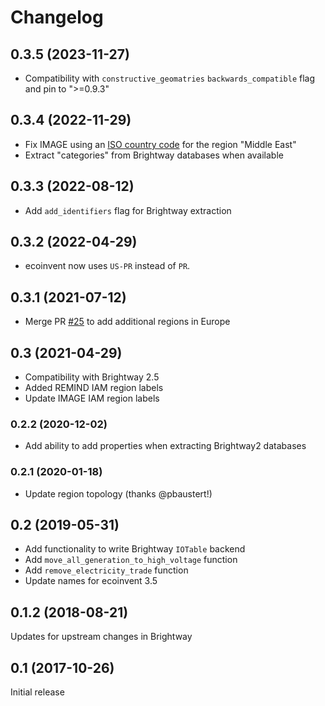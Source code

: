 # Changelog

## 0.3.5 (2023-11-27)

* Compatibility with `constructive_geomatries` `backwards_compatible` flag and pin to ">=0.9.3"

## 0.3.4 (2022-11-29)

* Fix IMAGE using an [ISO country code](https://en.wikipedia.org/wiki/ISO_3166-2:ME) for the region "Middle East"
* Extract "categories" from Brightway databases when available

## 0.3.3 (2022-08-12)

* Add `add_identifiers` flag for Brightway extraction

## 0.3.2 (2022-04-29)

* ecoinvent now uses `US-PR` instead of `PR`.

## 0.3.1 (2021-07-12)

* Merge PR [#25](https://github.com/polca/wurst/pull/25) to add additional regions in Europe

## 0.3 (2021-04-29)

* Compatibility with Brightway 2.5
* Added REMIND IAM region labels
* Update IMAGE IAM region labels

### 0.2.2 (2020-12-02)

* Add ability to add properties when extracting Brightway2 databases

### 0.2.1 (2020-01-18)

* Update region topology (thanks @pbaustert!)

## 0.2 (2019-05-31)

* Add functionality to write Brightway `IOTable` backend
* Add `move_all_generation_to_high_voltage` function
* Add `remove_electricity_trade` function
* Update names for ecoinvent 3.5

## 0.1.2 (2018-08-21)

Updates for upstream changes in Brightway

## 0.1 (2017-10-26)

Initial release
